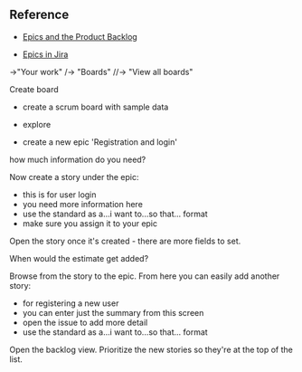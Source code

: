
## Reference

- [Epics and the Product Backlog](https://www.scrum.org/resources/blog/what-are-epics-and-features)

- [Epics in Jira](https://www.atlassian.com/agile/project-management/epics)

->"Your work"
/-> "Boards"
//-> "View all boards"

Create board

- create a scrum board with sample data

- explore

- create a new epic 'Registration and login'

 how much information do you need?

 Now create a story under the epic:

 - this is for user login
 - you need more information here
 - use the standard as a...i want to...so that... format
 - make sure you assign it to your epic

 Open the story once it's created - there are more fields to set.

 When would the estimate get added?

 Browse from the story to the epic. From here you can easily add another story:

 - for registering a new user
 - you can enter just the summary from this screen
 - open the issue to add more detail
 - use the standard as a...i want to...so that... format

 Open the backlog view. Prioritize the new stories so they're at the top of the list.
